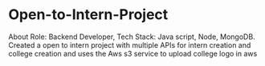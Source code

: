 # Open-to-Intern-Project
About Role: Backend Developer, Tech Stack: Java script, Node, MongoDB. Created a open to intern project with multiple APIs for intern creation and college creation and uses the Aws s3 service to upload college logo in aws
